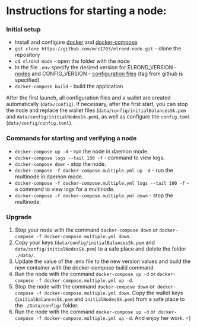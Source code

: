 # Instructions for starting a node:
### Initial setup
 * Install and configure [docker](https://docs.docker.com/install/) and [docker-compose](https://docs.docker.com/compose/install/)
 * `git clone https://github.com/mrz1703/elrond-node.git` - clone the repository
 * `cd elrond-node` - open the folder with the node
 * In the file `.env` specify the desired version for ELROND_VERSION - [nodes](https://github.com/ElrondNetwork/elrond-go) and CONFIG_VERSION - [configuration files](https://github.com/ElrondNetwork/elrond-config) (tag from github is specified)
 * `docker-compose build` - build the application


After the first launch, all configuration files and a wallet are created automatically (`data/config`). If necessary, after the first start, you can stop the node and replace the wallet files (`data/config/initialBalancesSk.pem` and `data/config/initialNodesSk.pem`), as well as configure the `config.toml` (`data/config/config.toml`).


### Commands for starting and verifying a node
 * `docker-compose up -d` - run the node in daemon mode.
 * `docker-compose logs --tail 100 -f` - command to view logs.
 * `docker-compose down` - stop the node.
 * `docker-compose -f docker-compose.multiple.yml up -d` - run the multinode in daemon mode.
 * `docker-compose -f docker-compose.multiple.yml logs --tail 100 -f` - a command to view logs for a multinode.
 * `docker-compose -f docker-compose.multiple.yml down` - stop the multinode.


### Upgrade
 1) Stop your node with the command `docker-compose down` or `docker-compose -f docker-compose.multiple.yml down`.
 2) Copy your keys (`data/config/initialBalancesSk.pem` and `data/config/initialNodesSk.pem`) to a safe place and delete the folder `./data/`.
 3) Update the value of the .env file to the new version values ​​and build the new container with the docker-compose build command.
 4) Run the node with the command `docker-compose up -d` or `docker-compose -f docker-compose.multiple.yml up -d`.
 5) Stop the node with the command `docker-compose down` or` docker-compose -f docker-compose.multiple.yml down`. Copy the wallet keys (`initialBalancesSk.pem` and `initialNodesSk.pem`) from a safe place to the `./Data/config/` folder.
 6) Run the node with the command `docker-compose up -d` or` docker-compose -f docker-compose.multiple.yml up -d`. And enjoy her work. =)
